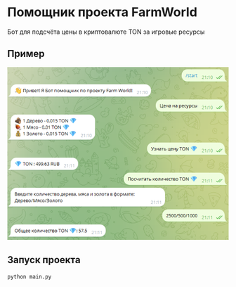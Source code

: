 # Помощник проекта FarmWorld
Бот для подсчёта цены в криптовалюте TON за игровые ресурсы

## Пример
![Screenshot](https://github.com/Fanerkaa/FarmWorldCountBot/blob/main/image/test.png)

## Запуск проекта
```python
python main.py
```
